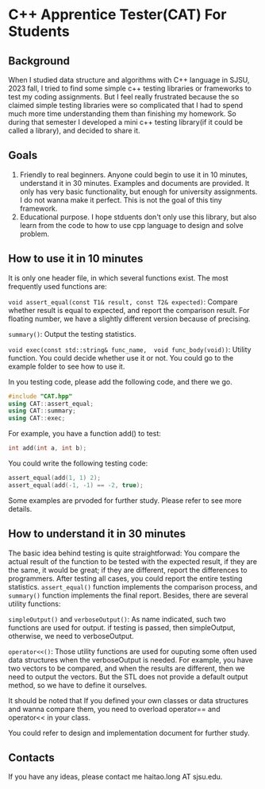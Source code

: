 # C++ Apprentice Tester(CAT) For Students

## Background
When I studied data structure and algorithms with C++ language in SJSU, 2023 fall, I tried to find some simple c++ testing libraries or frameworks to test my coding assignments. But I feel really frustrated because the so claimed simple testing libraries were so complicated that I had to spend much more time understanding them than finishing my homework. So during that semester I developed a mini c++ testing library(if it could be called a library), and decided to share it.

## Goals
1. Friendly to real beginners. Anyone could begin to use it in 10 minutes, understand it in 30 minutes. Examples and documents are provided. It only has very basic functionality, but enough for university assignments. I do not wanna make it perfect. This is not the goal of this tiny framework.
2. Educational purpose. I hope stduents don't only use this library, but also learn from the code to how to use cpp language to design and solve problem. 

## How to use it in 10 minutes
It is only one header file, in which several functions exist. The most frequently used functions are: 

`void assert_equal(const T1& result, const T2& expected)`: Compare whether result is equal to expected, and report the comparison result. For floating number, we have a slightly different version because of precising.

`summary()`: Output the testing statistics.

`void exec(const std::string& func_name,  void func_body(void))`: Utility function. You could decide whether use it or not. You could go to the example folder to see how to use it.

In you testing code, please add the following code, and there we go.
```c++
#include "CAT.hpp"
using CAT::assert_equal;
using CAT::summary;
using CAT::exec;
```

For example, you have a function add() to test:
```c++
int add(int a, int b);
```

You could write the following testing code:
```c++
assert_equal(add(1, 1) 2);
assert_equal(add(-1, -1) == -2, true);
```

Some examples are prvoded for further study. Please refer to see more details.

## How to understand it in 30 minutes
The basic idea behind testing is quite straightforwad: You compare the actual result of the function to be tested with the expected result, if they are the same, it would be great; if they are different, report the differences to programmers. After testing all cases, you could report the entire testing statistics. `assert_equal()` function implements the comparison process, and `summary()` function implements the final report. Besides, there are several utility functions:

`simpleOutput()` and `verboseOutput()`: As name indicated, such two functions are used for output. if testing is passed, then simpleOutput, otherwise, we need to verboseOutput.

`operator<<()`: Those utility functions are used for ouputing some often used data structures when the verboseOutput is needed. For example, you have two vectors to be compared, and when the results are different, then we need to output the vectors. But the STL does not provide a default output method, so we have to define it ourselves. 

It should be noted that If you defined your own classes or data structures and wanna compare them, you need to overload operator== and operator<< in your class.

You could refer to design and implementation document for further study.

## Contacts
If you have any ideas, please contact me haitao.long AT sjsu.edu.